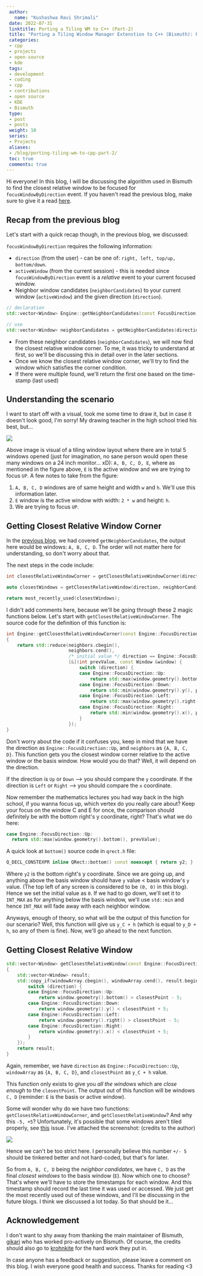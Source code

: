 ```yaml
---
 author:
   name: "Kushashwa Ravi Shrimali"
 date: 2022-07-31
 linktitle: Porting a Tiling WM to C++ (Part-2)
 title: "Porting a Tiling Window Manager Extenstion to C++ (Bismuth): Part-2 (getting closest relative window)"
 categories:
 - cpp
 - projects
 - open-source
 - kde
 tags:
 - development
 - coding
 - cpp
 - contributions
 - open source 
 - KDE
 - Bismuth
 type:
 - post
 - posts
 weight: 10
 series:
 - Projects
 aliases:
 - /blog/porting-tiling-wm-to-cpp-part-2/
 toc: true
 comments: true
---
```


Hi everyone! In this blog, I will be discussing the algorithm used in Bismuth to find the closest relative window to be focused for `focusWindowByDirection` event. If you haven't read the previous blog, make sure to give it a read [here](https://krshrimali.github.io/posts/2022/07/porting-a-tiling-window-manager-extenstion-to-c-bismuth-part-1/).

## Recap from the previous blog

Let's start with a quick recap though, in the previous blog, we discussed:

`focusWindowByDirection` requires the following information:

  * `direction` (from the user) - can be one of: `right, left, top/up, bottom/down`.
  * `activeWindow` (from the current session) - this is needed since `focusWindowByDirection` event is a _relative_ event to your current focused window.
  * Neighbor window candidates (`neighborCandidates`) to your current window (`activeWindow`) and the given direction (`direction`).

  ```cpp
  // declaration
  std::vector<Window> Engine::getNeighborCandidates(const FocusDirection &direction, const Window &basisWindow);

  // use
  std::vector<Window> neighborCandidates = getNeighborCandidates(direction, basisWindow);
  ```

  * From these neighbor candidates (`neighborCandidates`), we will now find the closest relative window corner. To me, it was tricky to understand at first, so we'll be discussing this in detail over in the later sections.
  * Once we know the closest relative window corner, we'll try to find the window which satisfies the corner condition.
  * If there were multiple found, we'll return the first one based on the time-stamp (last used)

## Understanding the scenario

I want to start off with a visual, took me some time to draw it, but in case it doesn't look good, I'm sorry! My drawing teacher in the high school tried his best, but... 

<img src="/assets/blogs/bismuth-part-2-window-alignment.png"/>

Above image is visual of a tiling window layout where there are in total 5 windows opened (just for imagination, no sane person would open these many windows on a 24 inch monitor... xD): `A, B, C, D, E`, where as mentioned in the figure above, `E` is the active window and we are trying to focus `UP`. A few notes to take from the figure:

1. `A, B, C, D` windows are of same height and width `w` and `h`. We'll use this information later.
2. `E` window is the active window with width: `2 * w` and height: `h`.
3. We are trying to focus `UP`.

## Getting Closest Relative Window Corner

In the [previous blog](https://krshrimali.github.io/posts/2022/07/porting-a-tiling-window-manager-extenstion-to-c-bismuth-part-1/), we had covered `getNeighborCandidates`, the output here would be windows: `A, B, C, D`. The order will not matter here for understanding, so don't worry about that.

The next steps in the code include:

```cpp
int closestRelativeWindowCorner = getClosestRelativeWindowCorner(direction, neighborCandidates);

auto closestWindows = getClosestRelativeWindow(direction, neighborCandidates, getClosestRelativeWindow);

return most_recently_used(closestWindows);
```

I didn't add comments here, because we'll be going through these 2 magic functions below. Let's start with `getClosestRelativeWindowCorner`. The source code for the definition of this function is:

```cpp
int Engine::getClosestRelativeWindowCorner(const Engine::FocusDirection &direction, const std::vector<Window> &neighbors)
{
    return std::reduce(neighbors.cbegin(),
                       neighbors.cend(),
                       /* initial value */ direction == Engine::FocusDirection::Up || direction == Engine::FocusDirection::Left ? 0 : INT_MAX,
                       [&](int prevValue, const Window &window) {
                           switch (direction) {
                           case Engine::FocusDirection::Up:
                               return std::max(window.geometry().bottom(), prevValue);
                           case Engine::FocusDirection::Down:
                               return std::min(window.geometry().y(), prevValue);
                           case Engine::FocusDirection::Left:
                               return std::max(window.geometry().right(), prevValue);
                           case Engine::FocusDirection::Right:
                               return std::min(window.geometry().x(), prevValue);
                           }
                       });
}
```

Don't worry about the code if it confuses you, keep in mind that we have the direction as `Engine::FocusDirection::Up`, and `neighbors` as `{A, B, C, D}`. This function gets you the closest window corner relative to the active window or the basis window. How would you do that? Well, it will depend on the direction.

If the direction is `Up` or `Down` --> you should compare the `y` coordinate.
If the direction is `Left` or `Right` --> you should compare the `x` coordinate.

Now remember the mathematics lectures you had way back in the high school, if you wanna focus up, which vertex do you really care about? Keep your focus on the window C and E for once, the comparison should definitely be with the bottom right's y coordinate, right? That's what we do here:

```cpp
case Engine::FocusDirection::Up: 
  return std::max(window.geometry().bottom(), prevValue);
```

A quick look at `bottom()` source code in `qrect.h` file:

```cpp
Q_DECL_CONSTEXPR inline QRect::bottom() const noexcept { return y2; }
```

Where `y2` is the bottom right's y coordinate. Since we are going up, and anything above the basis window should have `y` value < basis window's `y` value. (The top left of any screen is considered to be `(0, 0)` in this blog). Hence we set the initial value as `0`. If we had to go down, we'll set it to `INT_MAX` as for anything below the basis window, we'll use `std::min` and hence `INT_MAX` will fade away with each neighbor window.

Anyways, enough of theory, so what will be the output of this function for our scenario? Well, this function will give us `y_C + h` (which is equal to `y_D + h`, so any of them is fine). Now, we'll go ahead to the next function.

## Getting Closest Relative Window

```cpp
std::vector<Window> getClosestRelativeWindow(const Engine::FocusDirection &direction, const std::vector<Window> &windowArray, const int &closestPoint)
{
    std::vector<Window> result;
    std::copy_if(windowArray.cbegin(), windowArray.cend(), result.begin(), [&](const Window &window) {
        switch (direction) {
        case Engine::FocusDirection::Up:
            return window.geometry().bottom() > closestPoint - 5;
        case Engine::FocusDirection::Down:
            return window.geometry().y() < closestPoint + 5;
        case Engine::FocusDirection::Left:
            return window.geometry().right() > closestPoint - 5;
        case Engine::FocusDirection::Right:
            return window.geometry().x() < closestPoint + 5;
        }
    });
    return result;
}
```

Again, remember, we have `direction` as `Engine::FocusDirection::Up`, `windowArray` as `{A, B, C, D}`, and `closestPoint` as `y_C + h` value.

This function only exists to give you _all the windows_ which are _close enough_ to the `closestPoint`. The output out of this function will be windows `C, D` (reminder: `E` is the basis or active window).

Some will wonder why do we have two functions: `getClosestRelativeWindowCorner`, and `getClosestRelativeWindow`? And why this `-5, +5`? Unfortunately, it's possible that some windows aren't tiled properly, see [this](https://github.com/Bismuth-Forge/bismuth/issues/102) issue. I've attached the screenshot: (credits to the author)

<img src="/assets/blogs/bismuth-part-2-not-sized-properly.png"/>

Hence we can't be too strict here. I personally believe this number `+/- 5` should be tinkered better and not hard-coded, but that's for later.

So from `A, B, C, D` being the _neighbor candidates_, we have `C, D` as the final _closest windows_ to the basis window (`E`). Now which one to choose? That's where we'll have to store the timestamps for each window. And this timestamp should record the last time it was used or accessed. We just get the most recently used out of these windows, and I'll be discussing in the future blogs. I think we discussed a lot today. So that should be it...

## Acknowledgement

I don't want to shy away from thanking the main maintainer of Bismuth, [gikari](https://github.com/gikari) who has worked pro-actively on Bismuth. Of course, the credits should also go to [krohnkite](https://github.com/esjeon/krohnkite) for the hard work they put in.

In case anyone has a feedback or suggestion, please leave a comment on this blog. I wish everyone good health and success. Thanks for reading <3
